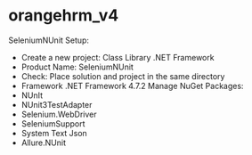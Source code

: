 # orangehrm_v4
SeleniumNUnit
Setup:
- Create a new project: Class Library .NET Framework
- Product Name: SeleniumNUnit
- Check: Place solution and project in the same directory 
- Framework .NET Framework 4.7.2
Manage NuGet Packages:
- NUnIt
- NUnit3TestAdapter
- Selenium.WebDriver
- SeleniumSupport
- System Text Json
- Allure.NUnit
